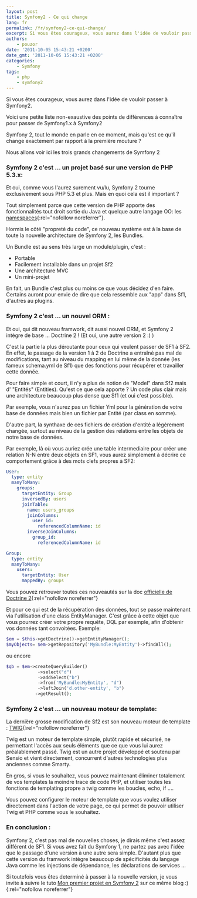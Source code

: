```yaml
---
layout: post
title: Symfony2 - Ce qui change
lang: fr
permalink: /fr/symfony2-ce-qui-change/
excerpt: Si vous êtes courageux, vous aurez dans l'idée de vouloir passer à Symfony2.
authors:
    - pouzor
date: '2011-10-05 15:43:21 +0200'
date_gmt: '2011-10-05 15:43:21 +0200'
categories:
    - Symfony
tags:
    - php
    - symfony2
---
```


Si vous êtes courageux, vous aurez dans l'idée de vouloir passer à Symfony2.

Voici une petite liste non-exaustive des points de différences à connaître pour passer de Symfony1.x à Symfony2

Symfony 2, tout le monde en parle en ce moment, mais qu'est ce qu'il change exactement par rapport à la première mouture ?

Nous allons voir ici les trois grands changements de Symfony 2

### Symfony 2 c'est ... un projet basé sur une version de PHP 5.3.x:

Et oui, comme vous l'aurez surement vu/lu, Symfony 2 tourne exclusivement sous PHP 5.3 et plus. Mais en quoi cela est il important ?

Tout simplement parce que cette version de PHP apporte des fonctionnalités tout droit sortie du Java et quelque autre langage OO: les [namespaces](http://www.journaldunet.com/developpeur/php/tutoriel-pratique/chargement-automatique-de-classes-avance-avec-php-5/php-5-3-et-les-namespaces-pour-simplifier-tout-ca.shtml "Namespaces : Kesako ?"){:rel="nofollow noreferrer"}.

Hormis le côté "propreté du code", ce nouveau système est à la base de toute la nouvelle architecture de Symfony 2, les Bundles.

Un Bundle est au sens très large un module/plugin, c'est :

-   Portable
-   Facilement installable dans un projet Sf2
-   Une architecture MVC
-   Un mini-projet

En fait, un Bundle c'est plus ou moins ce que vous décidez d'en faire. Certains auront pour envie de dire que cela ressemble aux "app" dans Sf1, d'autres au plugins.

### Symfony 2 c'est ... un nouvel ORM :

Et oui, qui dit nouveau framwork, dit aussi nouvel ORM, et Symfony 2 intègre de base ... Doctrine 2 ! (Et oui, une autre version 2 :) )

C'est la partie la plus déroutante pour ceux qui veulent passer de SF1 à SF2. En effet, le passage de la version 1 à 2 de Doctrine a entraîné pas mal de modifications, tant au niveau du mapping en lui même de la donnée (les fameux schema.yml de Sf1) que des fonctions pour récupérer et travailler cette donnée.

Pour faire simple et court, il n'y a plus de notion de "Model" dans Sf2 mais d' "Entités" (Entities). Qu'est ce que cela apporte ? Un code plus clair mais une architecture beaucoup plus dense que Sf1 (et oui c'est possible).

Par exemple, vous n'aurez pas un fichier Yml pour la génération de votre base de données mais bien un fichier par Entité (par class en somme).

D'autre part, la synthaxe de ces fichiers de création d'entité a légèrement changée, surtout au niveau de la gestion des relations entre les objets de notre base de données.

Par exemple, là où vous auriez crée une table intermediaire pour créer une relation N-N entre deux objets en SF1, vous aurez simplement à décrire ce comportement grâce à des mots clefs propres à SF2:

```yaml
User:
  type: entity
  manyToMany:
    groups:
      targetEntity: Group
      inversedBy: users
      joinTable:
        name: users_groups
        joinColumns:
          user_id:
            referencedColumnName: id
        inverseJoinColumns:
          group_id:
            referencedColumnName: id
```

```yaml
Group:
  type: entity
  manyToMany:
    users:
      targetEntity: User
      mappedBy: groups
```

Vous pouvez retrouver toutes ces nouveautés sur la doc [officielle de Doctrine 2](http://www.doctrine-project.org/docs/orm/2.1/en/reference/association-mapping.html "Doctrine2 - Mapping Relation"){:rel="nofollow noreferrer"}

Et pour ce qui est de la récupération des données, tout se passe maintenant via l'utilisation d'une class EntityManager. C'est grâce à cette objet que vous pourrez créer votre propre requête, DQL par exemple, afin d'obtenir vos données tant convoitées. Exemple:

```php
$em = $this->getDoctrine()->getEntityManager();
$myObjects= $em->getRepository('MyBundle:MyEntity')->findAll();
```

ou encore

```php
$qb = $em->createQueryBuilder()
            ->select("d")
            ->addSelect("b")
            ->from('MyBundle:MyEntity', "d")
            ->leftJoin('d.other-entity', "b")
           ->getResult();
```

### Symfony 2 c'est ... un nouveau moteur de template:

La dernière grosse modification de Sf2 est son nouveau moteur de template : [TWIG](http://twig.sensiolabs.org/ "Twig"){:rel="nofollow noreferrer"}

Twig est un moteur de template simple, plutôt rapide et sécurisé, ne permettant l'accès aux seuls éléments que ce que vous lui aurez préalablement passé. Twig est un autre projet développé et soutenu par Sensio et vient directement, concurrent d'autres technologies plus anciennes comme Smarty.

En gros, si vous le souhaitez, vous pouvez maintenant éliminer totalement de vos templates la moindre trace de code PHP, et utiliser toutes les fonctions de templating propre a twig comme les boucles, echo, if ....

Vous pouvez configurer le moteur de template que vous voulez utiliser directement dans l'action de votre page, ce qui permet de pouvoir utiliser Twig et PHP comme vous le souhaitez.

### En conclusion :

Symfony 2, c'est pas mal de nouvelles choses, je dirais même c'est assez différent de SF1. Si vous avez fait du Symfony 1, ne partez pas avec l'idée que le passage d'une version à une autre sera simple. D'autant plus que cette version du framwork intègre beaucoup de spécificités du langage Java comme les injections de dépendance, les déclarations de services ...

Si toutefois vous êtes determiné à passer à la nouvelle version, je vous invite à suivre le tuto [Mon premier projet en Symfony 2](http://clycks.fr/2011/10/449-mon-premier-projet-en-symfony2 "Mon premier projet en Symfony2") sur ce même blog :){:rel="nofollow noreferrer"}
